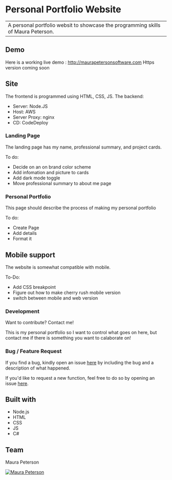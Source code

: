 
# Personal Portfolio Website
<table>
<tr>
<td>
  A personal portfolio websit to showcase the programming skills of Maura Peterson.
</td>
</tr>
</table>


## Demo
Here is a working live demo :  http://maurapetersonsoftware.com
Https version coming soon


## Site
The frontend is programmed using HTML, CSS, JS.
The backend:
 - Server: Node.JS 
 - Host: AWS
 - Server Proxy: nginx
 - CD: CodeDeploy

### Landing Page

The landing page has my name, professional summary, and project cards.

To do:
 - Decide on an on brand color scheme
 - Add infomation and picture to cards
 - Add dark mode toggle
 - Move professional summary to about me page

### Personal Portfolio

This page should describe the process of making my personal portfolio

To do:
  - Create Page
  - Add details
  - Format it

### 

## Mobile support
The website is somewhat compatible with mobile.

To-Do:
  - Add CSS breakpoint
  - Figure out how to make cherry rush mobile version
  - switch between mobile and web version

### Development
Want to contribute? Contact me!

This is my personal portfolio so I want to control what goes on here, but contact me if there is something you want to calaborate on!

### Bug / Feature Request

If you find a bug, kindly open an issue [here](https://github.com/MauraPeterson/PersonalPortfolio/issues/new) by including the bug and a description of what happened.

If you'd like to request a new function, feel free to do so by opening an issue [here](https://github.com/MauraPeterson/PersonalPortfolio/issues/new).


## Built with 

- Node.js
- HTML
- CSS
- JS
- C#


## Team

Maura Peterson

[![Maura Peterson](https://avatars.githubusercontent.com/u/138624759?s=400&u=0bc2b43dbee74f0a7e5684fa38057fee0c9fa299&v=4)](https://github.com/maurapeterson) 


